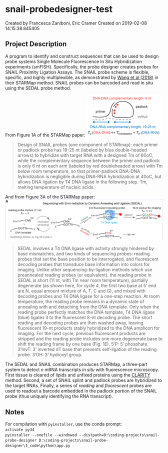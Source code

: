 # snail-probedesigner-test
Created by Francesca Zaniboni, Eric Cramer
Created on 2019-02-08 14:15:38.845405
## Project Description 
A program to identify and construct sequences that can be used to design probe systems Single Molecule Fluorescence In Situ Hybridization experiments (smFISH). Specifically, the probe designer creates probes for SNAIL Proximity Ligation Assays. The SNAIL probe scheme is flexible, specific, and highly multiplexible, as demonstrated by [Wang et al (2018)](http://science.sciencemag.org/content/361/6400/eaat5691/tab-figures-data) in their STARMap method. SNAIL probes can be barcoded and read in situ using the SEDAL probe method.

From Figure 1A of the STARMap paper:
![SNAIL probe anatomy from Wang et al 2018](3_docs/img/snail-probe-example.PNG)
>Design of SNAIL probes (one component of STARmap): each primer or padlock probe has 19-25 nt (labeled by blue double-headed arrows) to hybridize with target RNA with a designed Tm of 60oC, while the complementary sequence between the primer and padlock is only 6 nt on each arm (labeled by red doubleheaded arrow) with Tm below room temperature, so that primer-padlock DNA-DNA hybridization is negligible during DNA-RNA hybridization at 40oC, but allows DNA ligation by T4 DNA ligase in the following step. Tm, melting temperature of nucleic acids. 

And from Figure 3A of the STARMap paper:
![SEDAL sequencing example from WANg et al 2018](3_docs/img/sedal-probe-example.PNG)
>SEDAL involves a T4 DNA ligase with activity strongly hindered by base mismatches, and two kinds of sequencing probes: reading probes that set the base position to be interrogated, and fluorescent decoding probes that transduce base information into colors for imaging. Unlike other sequencing-by-ligation methods which use preannealed reading probes (or equivalent), the reading probe in SEDAL is short (11 nt, with Tm near room temperature), partially degenerate (as shown here, for cycle 4, the first two base at 5’ end are N, equal amount mixture of A, T, C and G), and mixed with decoding probes and T4 DNA ligase for a one-step reaction. At room temperature, the reading probe remains in a dynamic state of annealing with and detaching from the DNA template. Only when the reading probe perfectly matches the DNA template, T4 DNA ligase (blue) ligates it to the fluorescent 8-nt decoding probe. The short reading and decoding probes are then washed away, leaving fluorescent 19-nt products stably hybridized to the DNA amplicon for imaging. For the next cycle, previous fluorescent products are stripped and the reading probe includes one more degenerate base to shift the reading frame by one base (Fig. 1E). 5’P: 5’ phosphate. 3’InvT: 3’ inverted dT base that prevents self-ligation of the reading probe. 3’OH: 3’ hydroxyl group. 

The SEDAL and SNAIL combination produces STARMap, a three-part system to detect _n_ mRNA transcripts _in situ_ with fluorescence microscopy. First tissue is cleared of lipids and unfixed proteins using the [CLARITY](http://clarityresourcecenter.org/) method. Second, a set of SNAIL splint and padlock probes are hybridized to the target RNAs. Finally, a series of _reading_ and _fluorescent_ probes are used to readout a barcode embedded in the padlock portion of the SNAIL probe (thus uniquely identifying the RNA transcript). 

## Notes
For compilation with `pyinstaller`, use the conda prompt:  
`activate py34`  
`pyinstaller --onefile --windowed --distpath=D:\coding-projects\snail-probe-designer D:\coding-projects\snail-probe-designer\1_code\python\app.py`